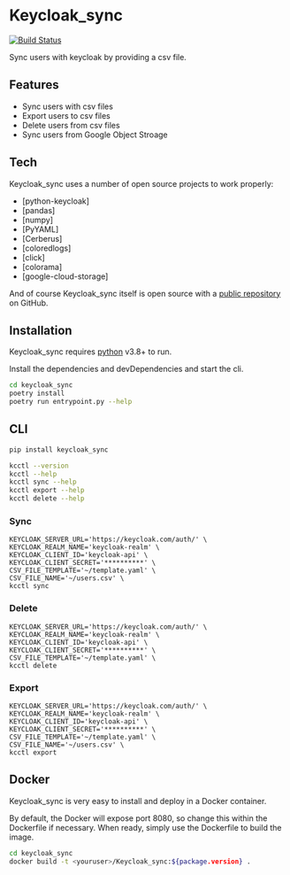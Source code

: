 # Keycloak_sync

[![Build Status](https://travis-ci.org/joemccann/dillinger.svg?branch=master)](https://travis-ci.org/joemccann/dillinger)

Sync users with keycloak by providing a csv file.

## Features

- Sync users with csv files
- Export users to csv files
- Delete users from csv files
- Sync users from Google Object Stroage

## Tech

Keycloak_sync uses a number of open source projects to work properly:

- [python-keycloak]
- [pandas]
- [numpy]
- [PyYAML]
- [Cerberus]
- [coloredlogs]
- [click]
- [colorama]
- [google-cloud-storage]

And of course Keycloak_sync itself is open source with a [public repository](https://github.com/NOLANKANGYI/keyclaok_sync)
on GitHub.

## Installation

Keycloak_sync requires [python](https://python.org/) v3.8+ to run.

Install the dependencies and devDependencies and start the cli.

```sh
cd keycloak_sync
poetry install
poetry run entrypoint.py --help
```

## CLI

```sh
pip install keycloak_sync

kcctl --version
kcctl --help
kcctl sync --help
kcctl export --help
kcctl delete --help
```

### Sync

```shell
KEYCLOAK_SERVER_URL='https://keycloak.com/auth/' \
KEYCLOAK_REALM_NAME='keycloak-realm' \
KEYCLOAK_CLIENT_ID='keycloak-api' \
KEYCLOAK_CLIENT_SECRET='**********' \
CSV_FILE_TEMPLATE='~/template.yaml' \
CSV_FILE_NAME='~/users.csv' \
kcctl sync
```

### Delete

```shell
KEYCLOAK_SERVER_URL='https://keycloak.com/auth/' \
KEYCLOAK_REALM_NAME='keycloak-realm' \
KEYCLOAK_CLIENT_ID='keycloak-api' \
KEYCLOAK_CLIENT_SECRET='**********' \
CSV_FILE_TEMPLATE='~/template.yaml' \
kcctl delete
```

### Export

```shell
KEYCLOAK_SERVER_URL='https://keycloak.com/auth/' \
KEYCLOAK_REALM_NAME='keycloak-realm' \
KEYCLOAK_CLIENT_ID='keycloak-api' \
KEYCLOAK_CLIENT_SECRET='**********' \
CSV_FILE_TEMPLATE='~/template.yaml' \
CSV_FILE_NAME='~/users.csv' \
kcctl export
```

## Docker

Keycloak_sync is very easy to install and deploy in a Docker container.

By default, the Docker will expose port 8080, so change this within the
Dockerfile if necessary. When ready, simply use the Dockerfile to
build the image.

```sh
cd keycloak_sync
docker build -t <youruser>/Keycloak_sync:${package.version} .
```
